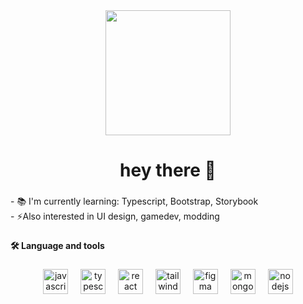 <div align="center">
  <img height="200" src="https://i.giphy.com/media/v1.Y2lkPTc5MGI3NjExYThmc3p3cDM4bnRmdGJ5Zm0zd3BiZnVuN2J5ZGdvMXhxbjMzZjN1bSZlcD12MV9pbnRlcm5hbF9naWZfYnlfaWQmY3Q9Zw/HbjstJus7tJnbV3EHI/giphy.gif"  />
</div>

###

<h1 align="center">hey there 👋</h1>

###

<p align="left">- 📚 I'm currently learning: Typescript, Bootstrap, Storybook<br>- ⚡Also interested in UI design, gamedev, modding</p>

###

<h4 align="left">🛠 Language and tools</h4>

###

<div align="center">
  <img src="https://cdn.jsdelivr.net/gh/devicons/devicon/icons/javascript/javascript-original.svg" height="40" alt="javascript logo"  />
  <img width="12" />
  <img src="https://cdn.jsdelivr.net/gh/devicons/devicon/icons/typescript/typescript-original.svg" height="40" alt="typescript logo"  />
  <img width="12" />
  <img src="https://cdn.jsdelivr.net/gh/devicons/devicon/icons/react/react-original.svg" height="40" alt="react logo"  />
  <img width="12" />
  <img src="https://cdn.jsdelivr.net/gh/devicons/devicon/icons/tailwindcss/tailwindcss-original-wordmark.svg" height="40" alt="tailwindcss logo"  />
  <img width="12" />
  <img src="https://cdn.jsdelivr.net/gh/devicons/devicon/icons/figma/figma-original.svg" height="40" alt="figma logo"  />
  <img width="12" />
  <img src="https://cdn.jsdelivr.net/gh/devicons/devicon/icons/mongodb/mongodb-original.svg" height="40" alt="mongodb logo"  />
  <img width="12" />
  <img src="https://cdn.jsdelivr.net/gh/devicons/devicon/icons/nodejs/nodejs-original.svg" height="40" alt="nodejs logo"  />
</div>

###
